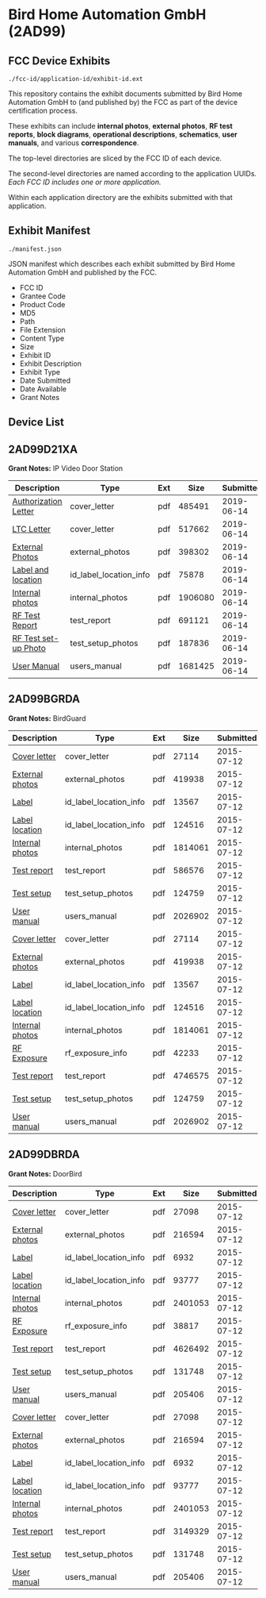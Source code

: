 # Bird Home Automation GmbH (2AD99)
## FCC Device Exhibits

```
./fcc-id/application-id/exhibit-id.ext
```

This repository contains the exhibit documents submitted by Bird Home Automation GmbH to (and published by) the FCC as part of the device certification process.

These exhibits can include **internal photos**, **external photos**, **RF test reports**, **block diagrams**, **operational descriptions**, **schematics**, **user manuals**, and various **correspondence**.

The top-level directories are sliced by the FCC ID of each device.

The second-level directories are named according to the application UUIDs. *Each FCC ID includes one or more application.*

Within each application directory are the exhibits submitted with that application. 

## Exhibit Manifest

```
./manifest.json
```

JSON manifest which describes each exhibit submitted by Bird Home Automation GmbH and published by the FCC.

- FCC ID
- Grantee Code
- Product Code
- MD5
- Path
- File Extension
- Content Type
- Size
- Exhibit ID
- Exhibit Description
- Exhibit Type
- Date Submitted
- Date Available
- Grant Notes

## Device List
## 2AD99D21XA
**Grant Notes:** IP Video Door Station

| Description | Type | Ext | Size | Submitted | Available |
| ----------- | ---- | --- | ---- | --------- | --------- |
| [Authorization Letter](2AD99D21XA/b1dc18585d727ea5e04ff15296d15452/4317890.pdf) | cover_letter | pdf | 485491 | 2019-06-14 | 2019-06-14 |
| [LTC Letter](2AD99D21XA/b1dc18585d727ea5e04ff15296d15452/4317891.pdf) | cover_letter | pdf | 517662 | 2019-06-14 | 2019-06-14 |
| [External Photos](2AD99D21XA/b1dc18585d727ea5e04ff15296d15452/4317892.pdf) | external_photos | pdf | 398302 | 2019-06-14 | 2019-06-14 |
| [Label and location](2AD99D21XA/b1dc18585d727ea5e04ff15296d15452/4317893.pdf) | id_label_location_info | pdf | 75878 | 2019-06-14 | 2019-06-14 |
| [Internal photos](2AD99D21XA/b1dc18585d727ea5e04ff15296d15452/4317894.pdf) | internal_photos | pdf | 1906080 | 2019-06-14 | 2019-06-14 |
| [RF Test Report](2AD99D21XA/b1dc18585d727ea5e04ff15296d15452/4317897.pdf) | test_report | pdf | 691121 | 2019-06-14 | 2019-06-14 |
| [RF Test set-up Photo](2AD99D21XA/b1dc18585d727ea5e04ff15296d15452/4317898.pdf) | test_setup_photos | pdf | 187836 | 2019-06-14 | 2019-06-14 |
| [User Manual](2AD99D21XA/b1dc18585d727ea5e04ff15296d15452/4317899.pdf) | users_manual | pdf | 1681425 | 2019-06-14 | 2019-06-14 |
## 2AD99BGRDA
**Grant Notes:** BirdGuard

| Description | Type | Ext | Size | Submitted | Available |
| ----------- | ---- | --- | ---- | --------- | --------- |
| [Cover letter](2AD99BGRDA/11ce4e144eccb7c5d50ceac4199b034d/2675900.pdf) | cover_letter | pdf | 27114 | 2015-07-12 | 2015-07-12 |
| [External photos](2AD99BGRDA/11ce4e144eccb7c5d50ceac4199b034d/2675901.pdf) | external_photos | pdf | 419938 | 2015-07-12 | 2015-07-12 |
| [Label](2AD99BGRDA/11ce4e144eccb7c5d50ceac4199b034d/2675902.pdf) | id_label_location_info | pdf | 13567 | 2015-07-12 | 2015-07-12 |
| [Label location](2AD99BGRDA/11ce4e144eccb7c5d50ceac4199b034d/2675903.pdf) | id_label_location_info | pdf | 124516 | 2015-07-12 | 2015-07-12 |
| [Internal photos](2AD99BGRDA/11ce4e144eccb7c5d50ceac4199b034d/2675904.pdf) | internal_photos | pdf | 1814061 | 2015-07-12 | 2015-07-12 |
| [Test report](2AD99BGRDA/11ce4e144eccb7c5d50ceac4199b034d/2675921.pdf) | test_report | pdf | 586576 | 2015-07-12 | 2015-07-12 |
| [Test setup](2AD99BGRDA/11ce4e144eccb7c5d50ceac4199b034d/2675910.pdf) | test_setup_photos | pdf | 124759 | 2015-07-12 | 2015-07-12 |
| [User manual](2AD99BGRDA/11ce4e144eccb7c5d50ceac4199b034d/2675911.pdf) | users_manual | pdf | 2026902 | 2015-07-12 | 2015-07-12 |
| [Cover letter](2AD99BGRDA/5c862e8faada53880d4b2df28e8a0149/2675900.pdf) | cover_letter | pdf | 27114 | 2015-07-12 | 2015-07-12 |
| [External photos](2AD99BGRDA/5c862e8faada53880d4b2df28e8a0149/2675901.pdf) | external_photos | pdf | 419938 | 2015-07-12 | 2015-07-12 |
| [Label](2AD99BGRDA/5c862e8faada53880d4b2df28e8a0149/2675902.pdf) | id_label_location_info | pdf | 13567 | 2015-07-12 | 2015-07-12 |
| [Label location](2AD99BGRDA/5c862e8faada53880d4b2df28e8a0149/2675903.pdf) | id_label_location_info | pdf | 124516 | 2015-07-12 | 2015-07-12 |
| [Internal photos](2AD99BGRDA/5c862e8faada53880d4b2df28e8a0149/2675904.pdf) | internal_photos | pdf | 1814061 | 2015-07-12 | 2015-07-12 |
| [RF Exposure](2AD99BGRDA/5c862e8faada53880d4b2df28e8a0149/2675906.pdf) | rf_exposure_info | pdf | 42233 | 2015-07-12 | 2015-07-12 |
| [Test report](2AD99BGRDA/5c862e8faada53880d4b2df28e8a0149/2675909.pdf) | test_report | pdf | 4746575 | 2015-07-12 | 2015-07-12 |
| [Test setup](2AD99BGRDA/5c862e8faada53880d4b2df28e8a0149/2675910.pdf) | test_setup_photos | pdf | 124759 | 2015-07-12 | 2015-07-12 |
| [User manual](2AD99BGRDA/5c862e8faada53880d4b2df28e8a0149/2675911.pdf) | users_manual | pdf | 2026902 | 2015-07-12 | 2015-07-12 |
## 2AD99DBRDA
**Grant Notes:** DoorBird

| Description | Type | Ext | Size | Submitted | Available |
| ----------- | ---- | --- | ---- | --------- | --------- |
| [Cover letter](2AD99DBRDA/63e4ccdf428e51eb9de8916c56ff6d4e/2675770.pdf) | cover_letter | pdf | 27098 | 2015-07-12 | 2015-07-12 |
| [External photos](2AD99DBRDA/63e4ccdf428e51eb9de8916c56ff6d4e/2675771.pdf) | external_photos | pdf | 216594 | 2015-07-12 | 2015-07-12 |
| [Label](2AD99DBRDA/63e4ccdf428e51eb9de8916c56ff6d4e/2675772.pdf) | id_label_location_info | pdf | 6932 | 2015-07-12 | 2015-07-12 |
| [Label location](2AD99DBRDA/63e4ccdf428e51eb9de8916c56ff6d4e/2675773.pdf) | id_label_location_info | pdf | 93777 | 2015-07-12 | 2015-07-12 |
| [Internal photos](2AD99DBRDA/63e4ccdf428e51eb9de8916c56ff6d4e/2675774.pdf) | internal_photos | pdf | 2401053 | 2015-07-12 | 2015-07-12 |
| [RF Exposure](2AD99DBRDA/63e4ccdf428e51eb9de8916c56ff6d4e/2675776.pdf) | rf_exposure_info | pdf | 38817 | 2015-07-12 | 2015-07-12 |
| [Test report](2AD99DBRDA/63e4ccdf428e51eb9de8916c56ff6d4e/2675783.pdf) | test_report | pdf | 4626492 | 2015-07-12 | 2015-07-12 |
| [Test setup](2AD99DBRDA/63e4ccdf428e51eb9de8916c56ff6d4e/2675784.pdf) | test_setup_photos | pdf | 131748 | 2015-07-12 | 2015-07-12 |
| [User manual](2AD99DBRDA/63e4ccdf428e51eb9de8916c56ff6d4e/2675785.pdf) | users_manual | pdf | 205406 | 2015-07-12 | 2015-07-12 |
| [Cover letter](2AD99DBRDA/e0d43f4b3d8f8c1641760bd8afe9e23d/2675770.pdf) | cover_letter | pdf | 27098 | 2015-07-12 | 2015-07-12 |
| [External photos](2AD99DBRDA/e0d43f4b3d8f8c1641760bd8afe9e23d/2675771.pdf) | external_photos | pdf | 216594 | 2015-07-12 | 2015-07-12 |
| [Label](2AD99DBRDA/e0d43f4b3d8f8c1641760bd8afe9e23d/2675772.pdf) | id_label_location_info | pdf | 6932 | 2015-07-12 | 2015-07-12 |
| [Label location](2AD99DBRDA/e0d43f4b3d8f8c1641760bd8afe9e23d/2675773.pdf) | id_label_location_info | pdf | 93777 | 2015-07-12 | 2015-07-12 |
| [Internal photos](2AD99DBRDA/e0d43f4b3d8f8c1641760bd8afe9e23d/2675774.pdf) | internal_photos | pdf | 2401053 | 2015-07-12 | 2015-07-12 |
| [Test report](2AD99DBRDA/e0d43f4b3d8f8c1641760bd8afe9e23d/2675851.pdf) | test_report | pdf | 3149329 | 2015-07-12 | 2015-07-12 |
| [Test setup](2AD99DBRDA/e0d43f4b3d8f8c1641760bd8afe9e23d/2675784.pdf) | test_setup_photos | pdf | 131748 | 2015-07-12 | 2015-07-12 |
| [User manual](2AD99DBRDA/e0d43f4b3d8f8c1641760bd8afe9e23d/2675785.pdf) | users_manual | pdf | 205406 | 2015-07-12 | 2015-07-12 |
